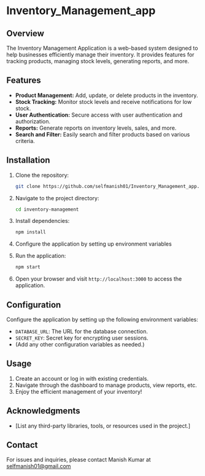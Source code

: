 # Inventory_Management_app

## Overview

The Inventory Management Application is a web-based system designed to help businesses efficiently manage their inventory. 
It provides features for tracking products, managing stock levels, generating reports, and more.

## Features

- **Product Management:** Add, update, or delete products in the inventory.
- **Stock Tracking:** Monitor stock levels and receive notifications for low stock.
- **User Authentication:** Secure access with user authentication and authorization.
- **Reports:** Generate reports on inventory levels, sales, and more.
- **Search and Filter:** Easily search and filter products based on various criteria.

## Installation

1. Clone the repository:

   ```bash
   git clone https://github.com/selfmanish01/Inventory_Management_app.git
   ```

2. Navigate to the project directory:

   ```bash
   cd inventory-management
   ```

3. Install dependencies:

   ```bash
   npm install
   ```

4. Configure the application by setting up environment variables 

5. Run the application:

   ```bash
   npm start
   ```

6. Open your browser and visit `http://localhost:3000` to access the application.

## Configuration

Configure the application by setting up the following environment variables:

- `DATABASE_URL`: The URL for the database connection.
- `SECRET_KEY`: Secret key for encrypting user sessions.
- (Add any other configuration variables as needed.)

## Usage

1. Create an account or log in with existing credentials.
2. Navigate through the dashboard to manage products, view reports, etc.
3. Enjoy the efficient management of your inventory!


## Acknowledgments

- [List any third-party libraries, tools, or resources used in the project.]

## Contact

For issues and inquiries, please contact Manish Kumar at selfmanish01@gmail.com 
